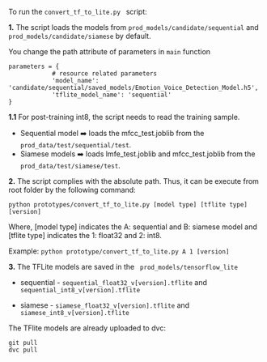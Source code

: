 To run the `convert_tf_to_lite.py ` script:

**1.** The script loads the models from ` prod_models/candidate/sequential ` and ` prod_models/candidate/siamese ` by default. 

You change the path attribute of parameters in `main` function
``` 
parameters = {
            # resource related parameters
            'model_name': 'candidate/sequential/saved_models/Emotion_Voice_Detection_Model.h5', 
            'tflite_model_name': 'sequential'
}   
```
**1.1** For post-training int8, the script needs to read the training sample. 
- Sequential model :arrow_right: loads the mfcc_test.joblib from the `prod_data/test/sequential/test`. 
- Siamese models :arrow_right: loads lmfe_test.joblib and mfcc_test.joblib from the ` prod_data/test/siamese/test`. 

**2.** The script complies with the absolute path. Thus, it can be execute from root folder by the following command:

` python prototypes/convert_tf_to_lite.py [model type] [tflite type] [version] `

Where, [model type] indicates the A: sequential and B: siamese model and [tflite type] indicates the 1: float32 and 2: int8. 

Example: `python prototype/convert_tf_to_lite.py A 1 [version] `

**3.** The TFLite models are saved in the  ` prod_models/tensorflow_lite`
- sequential -  `sequential_float32_v[version].tflite` and `sequential_int8_v[version].tflite`

- siamese -  `siamese_float32_v[version].tflite` and `siamese_int8_v[version].tflite`

The TFlite models are already uploaded to dvc:
```
git pull 
dvc pull
```